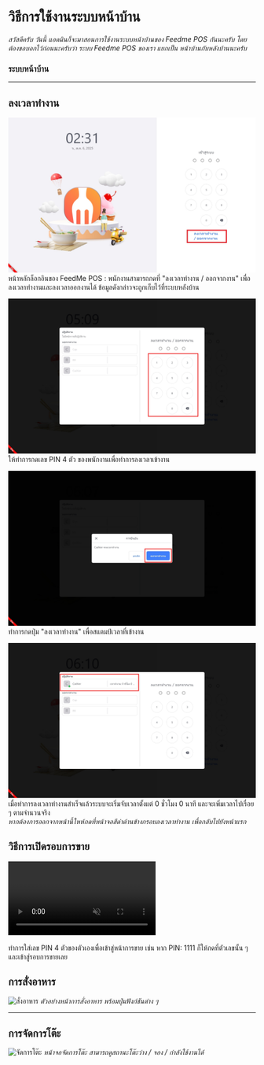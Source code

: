 # วิธีการใช้งานระบบหน้าบ้าน

*สวัสดีครับ วันนี้ แอดมินก็จะมาสอนการใช้งานระบบหน้าบ้านของ Feedme POS กันนะครับ โดยต้องขอบอกไว้ก่อนนะครับว่า ระบบ Feedme POS ของเรา แยกเป็น หน้าบ้านกับหลังบ้านนะครับ* <br/>
<h3>ระบบหน้าบ้าน</h3> 

---
## ลงเวลาทำงาน

![หน้าลงเวลาทำงาน 1 FeedMe POS](../images/howtouse/clockin1.jpg)
หน้าหลักล็อกอินของ FeedMe POS : พนักงานสามารถกดที่ "ลงเวลาทำงาน / ออกจากงาน" เพื่อลงเวลาทำงานและลงเวลาออกงานได้ ข้อมูลดังกล่าวจะถูกเก็บไว้ที่ระบบหลังบ้าน

![หน้าลงเวลาทำงาน 2 FeedMe POS](../images/howtouse/clockin1_1.jpg)
ให้ทำการกดเลข PIN 4 ตัว ของพนักงานเพื่อทำการลงเวลาเข้างาน

![หน้าลงเวลาทำงาน 3 FeedMe POS](../images/howtouse/clockin1_2.jpg)
ทำการกดปุ่ม "ลงเวลาทำงาน" เพื่อสแตมป์เวลาที่เข้างาน

![หน้าลงเวลาทำงาน 4 FeedMe POS](../images/howtouse/clockin1_3.jpg)
เมื่อทำการลงเวลาทำงานสำเร็จแล้วระบบจะเริ่มจับเวลาตั้งแต่ 0 ชั่วโมง 0 นาที และจะเพิ่มเวลาไปเรื่อย ๆ ตามจำนวนจริง </br>
*หากต้องการออกจากหน้านี้ใหห้กดที่หน้าจอสีดำด้านข้างกรอบลงเวลาทำงาน เพื่อกลับไปยังหน้าแรก*




## วิธีการเปิดรอบการขาย
<div class="video-container">
  <video autoplay loop muted playsinline width="auto">
    <source src="../videos/วิธีเข้าสู่รอบการขาย.mp4" type="video/mp4">
    Your browser does not support the video tag.
  </video>
  <p>ทำการใส่เลข PIN 4 ตัวของตัวเองเพื่อเข้าสู่หน้าการขาย เช่น หาก PIN: 1111 ก็ให้กดที่ตัวเลขนั้น ๆ และเข้าสู่รอบการขายเลย</p>
</div>


## การสั่งอาหาร

![สั่งอาหาร](./images/order.png)
*ตัวอย่างหน้าการสั่งอาหาร พร้อมปุ่มฟังก์ชันต่าง ๆ*

---

## การจัดการโต๊ะ

![จัดการโต๊ะ](./images/table.png)
*หน้าจอจัดการโต๊ะ สามารถดูสถานะโต๊ะว่าง / จอง / กำลังใช้งานได้*
